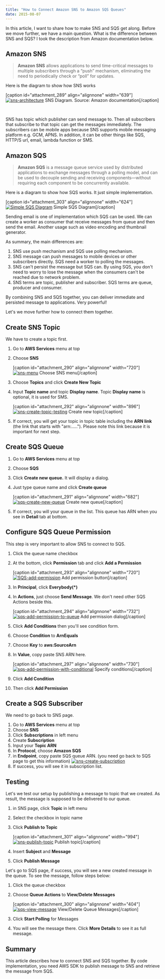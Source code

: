 ```yaml
---
title: "How to Connect Amazon SNS to Amazon SQS Queues"
date: 2015-08-07
---
```


In this article, I want to share how to make SNS and SQS get along. Before we move further, we have a main question. What is the difference between SNS and SQS? I took the description from Amazon documentation below.

## Amazon SNS

> **Amazon SNS** allows applications to send time-critical messages to multiple subscribers through a “push” mechanism, eliminating the need to periodically check or “poll” for updates.

Here is the diagram to show how SNS works

\[caption id="attachment\_289" align="alignnone" width="639"\][![sns-architecture](images/sns-architecture.png)](http://budiirawan.com/wp-content/uploads/2015/08/sns-architecture.png) SNS Diagram. Source: Amazon documentation\[/caption\]

 

SNS has topic which publisher can send message to. Then all subscribers that subscribe to that topic can get the messages immediately. The subscribers can be mobile apps because SNS supports mobile messaging platform e.g. GCM, APNS. In addition, it can be other things like SQS, HTTP/S url, email, lambda function or SMS.

## Amazon SQS

> **Amazon SQS** is a message queue service used by distributed applications to exchange messages through a polling model, and can be used to decouple sending and receiving components—without requiring each component to be concurrently available.

Here is a diagram to show how SQS works. It just simple implementation.

\[caption id="attachment\_303" align="alignnone" width="624"\][![Simple SQS Diagram](images/sqs-diagram.jpg)](http://budiirawan.com/wp-content/uploads/2015/08/sqs-diagram.jpg) Simple SQS Diagram\[/caption\]

Sending email is one of implementation which SQS can be used. We can create a worker as consumer that receive messages from queue and then send the email. Another usage such as video encoding and thumbnail generator.

As summary, the main differences are:

1. SNS use push mechanism and SQS use polling mechanism.
2. SNS message can push messages to mobile devices or other subscribers directly. SQS need a worker to polling the messages.
3. SNS can't persist the message but SQS can. By using SQS, you don't need to worry to lose the message when the consumers can't be reached due to network problem.
4. SNS terms are topic, publisher and subscriber. SQS terms are queue, producer and consumer.

By combining SNS and SQS together, you can deliver immediate and persisted message to applications. Very powerful!

Let's we move further how to connect them together.

## Create SNS Topic

We have to create a topic first.

1. Go to **AWS Services** menu at top
2. Choose **SNS**
    
    \[caption id="attachment\_290" align="alignnone" width="720"\][![sns-menu](images/sns-menu-1024x514.jpg)](http://budiirawan.com/wp-content/uploads/2015/08/sns-menu.jpg) Choose SNS menu\[/caption\]
3. Choose **Topics** and click **Create New Topic**
4. Input **Topic name** and topic **Display name**. Topic **Display name** is optional, it is used for SMS.
    
    \[caption id="attachment\_292" align="alignnone" width="896"\][![sns-create-topic-testing](images/sns-create-topic-testing.jpg)](http://budiirawan.com/wp-content/uploads/2015/08/sns-create-topic-testing.jpg) Create new topic\[/caption\]
5. If correct, you will get your topic in topic table including the **ARN link** (the link that starts with "arn:....."). Please note this link because it is important for next step.

## Create SQS Queue

1. Go to **AWS Services** menu at top
2. Choose **SQS**
3. Click **Create new queue.** It will display a dialog.
4. Just type queue name and click **Create queue**
    
    \[caption id="attachment\_291" align="alignnone" width="682"\][![sqs-create-new-queue](images/sqs-create-new-queue.jpg)](http://budiirawan.com/wp-content/uploads/2015/08/sqs-create-new-queue.jpg) Create new queue\[/caption\]
5. If correct, you will your queue in the list. This queue has ARN when you see in **Detail** tab at bottom.

## Configure SQS Queue Permission

This step is very important to allow SNS to connect to SQS.

1. Click the queue name checkbox
2. At the bottom, click **Permission** tab and click **Add a Permission**
    
    \[caption id="attachment\_293" align="alignnone" width="720"\][![SQS-add-permission](images/SQS-add-permission-1024x380.jpg)](http://budiirawan.com/wp-content/uploads/2015/08/SQS-add-permission.jpg) Add permission button\[/caption\]
3. In **Principal**, click **Everybody(\*)**
4. In **Actions**, just choose **Send Message**. We don't need other SQS Actions beside this.
    
    \[caption id="attachment\_294" align="alignnone" width="732"\][![sqs-add-permission-to-queue](images/sqs-add-permission-to-queue.jpg)](http://budiirawan.com/wp-content/uploads/2015/08/sqs-add-permission-to-queue.jpg) Add permission dialog\[/caption\]
5. Click **Add Conditions** then you'll see condition form.
6. Choose **Condition** to **ArnEquals**
7. Choose **Key** to **aws:SourceArn**
8. In **Value**, copy paste SNS ARN here.
    
    \[caption id="attachment\_297" align="alignnone" width="730"\][![sqs-add-permission-with-conditional](images/sqs-add-permission-with-conditional.jpg)](http://budiirawan.com/wp-content/uploads/2015/08/sqs-add-permission-with-conditional.jpg) Specify conditions\[/caption\]
9. Click **Add Condition**
10. Then click **Add Permission**

## Create a SQS Subscriber

We need to go back to SNS page.

1. Go to **AWS Services** menu at top
2. Choose **SNS**
3. Click **Subscriptions** in left menu
4. Create **Subscription**
5. Input your **Topic ARN**
6. In **Protocol**, choose **Amazon SQS**
7. in **Endpoint**, copy paste SQS queue ARN. (you need go back to SQS page to get this information) [![sns-create-subscription](images/sns-create-subscription.jpg)](http://budiirawan.com/wp-content/uploads/2015/08/sns-create-subscription.jpg)
8. If success, you will see it in subscription list.

## Testing

Let's we test our setup by publishing a message to topic that we created. As result, the message is supposed to be delivered to our queue.

1. in SNS page, click **Topic** in left menu
2. Select the checkbox in topic name
3. Click **Publish to Topic**
    
    \[caption id="attachment\_301" align="alignnone" width="994"\][![sns-publish-topic](images/sns-publish-topic.jpg)](http://budiirawan.com/wp-content/uploads/2015/08/sns-publish-topic.jpg) Publish topic\[/caption\]
4. Insert **Subject** and **Message**
5. Click **Publish Message**

Let's go to SQS page, if success, you will see a new created message in the queue. To see the message, follow steps below:

1. Click the queue checkbox
2. Choose **Queue Actions** to **View/Delete Messages**
    
    \[caption id="attachment\_300" align="alignnone" width="404"\][![sqs-view-message](images/sqs-view-message.jpg)](http://budiirawan.com/wp-content/uploads/2015/08/sqs-view-message.jpg) View/Delete Queue Messages\[/caption\]
3. Click **Start Polling** for Messages
4. You will see the message there. Click **More Details** to see it as full message.

## Summary

This article describes how to connect SNS and SQS together. By code implementation, you need AWS SDK to publish message to SNS and retrieve the message from SQS.
